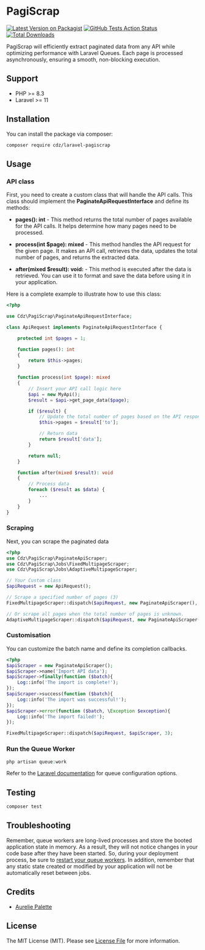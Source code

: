 # PagiScrap

[![Latest Version on Packagist](https://img.shields.io/packagist/v/cdz/laravel-pagiscrap)](https://packagist.org/packages/cdz/laravel-pagiscrap)
[![GitHub Tests Action Status](https://img.shields.io/github/actions/workflow/status/Codeuz/laravel-pagiscrap/run-tests.yml)](https://github.com/Codeuz/laravel-pagiscrap/actions?query=workflow%3Arun-tests+branch%3Amain)
[![Total Downloads](https://img.shields.io/packagist/dt/cdz/laravel-pagiscrap.svg?style=flat-square)](https://packagist.org/packages/cdz/laravel-pagiscrap)

PagiScrap will efficiently extract paginated data from any API while optimizing performance with Laravel Queues. Each page is processed asynchronously, ensuring a smooth, non-blocking execution.

## Support

- PHP >= 8.3
- Laravel >= 11

## Installation

You can install the package via composer:

```bash
composer require cdz/laravel-pagiscrap
```

## Usage

### API class
First, you need to create a custom class that will handle the API calls. This class should implement the **PaginateApiRequestInterface** and define its methods:

- **pages(): int** - 
This method returns the total number of pages available for the API calls. It helps determine how many pages need to be processed.

- **process(int $page): mixed** - This method handles the API request for the given page. It makes an API call, retrieves the data, updates the total number of pages, and returns the extracted data.

- **after(mixed $result): void:** - This method is executed after the data is retrieved. You can use it to format and save the data before using it in your application.

Here is a complete example to illustrate how to use this class:

```php
<?php

use Cdz\PagiScrap\PaginateApiRequestInterface;

class ApiRequest implements PaginateApiRequestInterface {

    protected int $pages = 1;

    function pages(): int
    {
        return $this->pages;
    }

    function process(int $page): mixed
    {
        // Insert your API call logic here
        $api = new MyApi();
        $result = $api->get_page_data($page);

        if ($result) {
            // Update the total number of pages based on the API response (pagination)
            $this->pages = $result['to'];

            // Return data
            return $result['data'];
        }

        return null;
    }

    function after(mixed $result): void
    {
        // Process data 
        foreach ($result as $data) {
            ...
        }
    }
}
```
### Scraping
Next, you can scrape the paginated data

```php
<?php
use Cdz\PagiScrap\PaginateApiScraper;
use Cdz\PagiScrap\Jobs\FixedMultipageScraper;
use Cdz\PagiScrap\Jobs\AdaptiveMultipageScraper;

// Your Custom class
$apiRequest = new ApiRequest();

// Scrape a specified number of pages (3)
FixedMultipageScraper::dispatch($apiRequest, new PaginateApiScraper(), 3);

// Or scrape all pages when the total number of pages is unknown.
AdaptiveMultipageScraper::dispatch($apiRequest, new PaginateApiScraper())
```
### Customisation
You can customize the batch name and define its completion callbacks.
```php
<?php
$apiScraper = new PaginateApiScraper();
$apiScraper->name('Import API data');
$apiScraper->finally(function ($batch){
    Log::info('The import is complete!');
});
$apiScraper->success(function ($batch){
    Log::info('The import was successful!');
});
$apiScraper->error(function ($batch, \Exception $exception){
    Log::info('The import failed!');
});

FixedMultipageScraper::dispatch($apiRequest, $apiScraper, 3);
```

### Run the Queue Worker
```php
php artisan queue:work
```
Refer to the [Laravel documentation](https://laravel.com/docs/11.x/queues#running-the-queue-worker) for queue configuration options.

## Testing

```bash
composer test
```

## Troubleshooting
Remember, queue workers are long-lived processes and store the booted application state in memory. As a result, they will not notice changes in your code base after they have been started. So, during your deployment process, be sure to [restart your queue workers](https://laravel.com/docs/11.x/queues#queue-workers-and-deployment). In addition, remember that any static state created or modified by your application will not be automatically reset between jobs.

## Credits

- [Aurelie Palette](https://github.com/Codeuz)

## License

The MIT License (MIT). Please see [License File](LICENSE.md) for more information.
